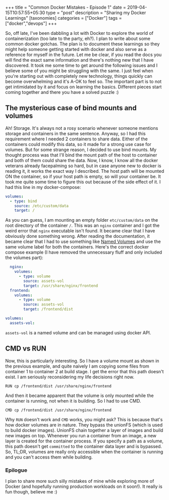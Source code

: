 +++
title = "Common Docker Mistakes - Episode 1"
date = 2019-04-15T10:57:55+05:30
type = "post"
description = "Sharing my Docker Learnings"
[taxonomies]
categories = ["Docker"]
tags = ["docker","devops"]
+++

So, off late, I've been dabbling a lot with Docker to explore the world of containerization (too late to the party, eh?). I plan to write about some common docker gotchas. The plan is to document these learnings so they might help someone getting started with docker and also serve as a reference for myself in the future. Let me be clear, if you read the docs you will find the exact same information and there's nothing new that I have discovered. It took me some time to get around the following issues and I believe some of you might be struggling with the same. I just feel when you're starting out with completely new technology, things quickly can become overwhelming and it's A-OK to feel so. The important part is to not get intimidated by it and focus on learning the basics. Different pieces start coming together and there you have a solved puzzle :)

## The mysterious case of bind mounts and volumes

Ah! Storage. It's always not a rosy scenario whenever someone mentions storage and containers in the same sentence. Anyway, so I had this requirement where I needed 2 containers to share data. Either of the containers could modify this data, so it made for a strong use case for volumes. But for some strange reason, I decided to use bind mounts. My thought process was that I'll bind the mount path of the host to container and both of them could share the data.
Now, I know, I know all the docker veterans already facepalming so hard, but in case anyone new to docker is reading it, it works the exact way I described. The host path will be mounted ON the container, so if your host path is empty, so will your container be. It took me quite some time to figure this out because of the side effect of it. I had this line in my docker-compose:

```yaml
volumes:
  - type: bind
    source: /etc/custom/data
    target: /
```

As you can guess, I am mounting an empty folder `etc/custom/data` on the root directory of the container `/`. This was an `nginx` container and I got the weird error that `nginx` executable isn't found. It became clear that I have obviously done something wrong. After reading the documentation, it became clear that I had to use something like [Named Volumes](https://docs.docker.com/storage/volumes/) and use the same volume label for both the containers. Here's the correct docker compose example (I have removed the unnecessary fluff and only included the volumes part):

```yaml
  nginx:
    volumes:
      - type: volume
        source: assets-vol
        target: /usr/share/nginx/frontend
  frontend:
    volumes:
      - type: volume
        source: assets-vol
        target: /frontend/dist

volumes:
  assets-vol:
```

`assets-vol` is a named volume and can be managed using docker API.

## CMD vs RUN

Now, this is particularly interesting. So I have a volume mount as shown in the previous example, and quite naively I am copying some files from container 1 to container 2 at build stage. I get the error that this path doesn't exist. I am seriously reconsidering my life decisions right now.

`RUN cp /frontend/dist /usr/share/nginx/frontend`

And then it became apparent that the volume is only mounted while the container is running, not when it is building. So I had to use CMD.

`CMD cp /frontend/dist /usr/share/nginx/frontend`

Why `RUN` doesn't work and `CMD` works, you might ask? This is because that's how docker volumes are in nature. They bypass the unionFS (which is used to build docker images). UnionFS chain together a layer of images and build new images on top. Whenever you run a container from an image, a new layer is created for the container process. If you specify a path as a volume, this path doesn't get `committed` to the container data layer and is bypassed. So, TL;DR, volumes are really only accessible when the container is running and you can't access them while building.

### Epilogue

I plan to share more such silly mistakes of mine while exploring more of Docker (and hopefully running production workloads on it soon!). It really is fun though, believe me :)
